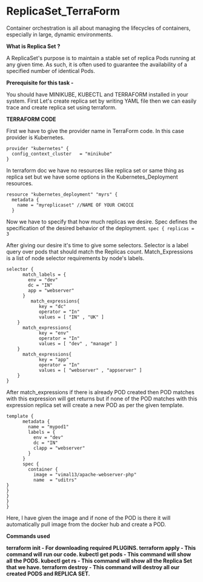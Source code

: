 # ReplicaSet_TerraForm

Container orchestration is all about managing the lifecycles of containers, especially in large, dynamic environments.

**What is Replica Set ?**

A ReplicaSet's purpose is to maintain a stable set of replica Pods running at any given time. As such, it is often used to guarantee the availability of a specified number of identical Pods.

**Prerequisite for this task -**

You should have MINIKUBE, KUBECTL and TERRAFORM installed in your system.
First Let's create replica set by writing YAML file then we can easily trace and create replica set using terraform.

**TERRAFORM CODE**

First we have to give the provider name in TerraForm code. In this case provider is Kubernetes.
```
provider "kubernetes" {
  config_context_cluster   = "minikube"
}
```
In terraform doc we have no resources like replica set or same thing as replica set but we have some options in the Kubernetes_Deployment resources.
```
resource "kubernetes_deployment" "myrs" {
  metadata {
    name = "myreplicaset" //NAME OF YOUR CHOICE
  }
  ```
Now we have to specify that how much replicas we desire. Spec defines the specification of the desired behavior of the deployment.
`spec {
    replicas = 3`
    
After giving our desire it's time to give some selectors. Selector is a label query over pods that should match the Replicas count. Match_Expressions is a list of node selector requirements by node's labels.
```
selector {
      match_labels = {
        env = "dev"
        dc = "IN"
        app = "webserver"
      }
         match_expressions{
            key = "dc"
            operator = "In"
            values = [ "IN" , "UK" ]
    }
      match_expressions{
            key = "env"
            operator = "In"
            values = [ "dev" , "manage" ]
    }
      match_expressions{
            key = "app"
            operator = "In"
            values = [ "webserver" , "appserver" ]
    }
}
```
After match_expressions if there is already POD created then POD matches with this expression will get returns but if none of the POD matches with this expression replica set will create a new POD as per the given template.
```
template {
      metadata {
        name = "mypod1"
        labels = {
          env = "dev"
          dc = "IN"
          clapp = "webserver"
        }
      }
      spec {
        container {
          image = "vimal13/apache-webserver-php"
          name  = "uditrs"
}
}
}
}
}
```
Here, I have given the image and if none of the POD is there it will automatically pull image from the docker hub and create a POD.

**Commands used**

**terraform init - For downloading required PLUGINS.
terraform apply - This command will run our code.
kubectl get pods - This command will show all the PODS.
kubectl get rs - This command will show all the Replica Set that we have.
terraform destroy - This command will destroy all our created PODS and REPLICA SET.**
